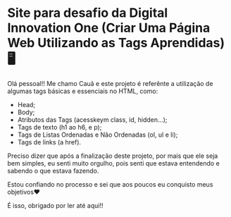 # Site para desafio da Digital Innovation One (Criar Uma Página Web Utilizando as Tags Aprendidas)🖥️

Olá pessoal!! Me chamo Cauã e este projeto é referênte a utilização de algumas tags básicas e essenciais no HTML, como:
 - Head;
 - Body;
 - Atributos das Tags (acesskeym class, id, hidden...);
 - Tags de texto (h1 ao h6, e p);
 - Tags de Listas Ordenadas e Não Ordenadas (ol, ul e li);
 - Tags de links (a href).

Preciso dizer que após a finalização deste projeto, por mais que ele seja bem simples, eu senti muito orgulho, pois senti que estava entendendo e sabendo o que estava fazendo.
  
Estou confiando no processo e sei que aos poucos eu conquisto meus objetivos❤️
  
É isso, obrigado por ler até aqui!!
